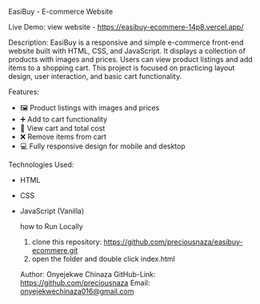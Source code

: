 EasiBuy - E-commerce Website

Live Demo:
view website - https://easibuy-ecommere-14p8.vercel.app/

Description:
EasiBuy is a responsive and simple e-commerce front-end website built with HTML, CSS, and JavaScript.
It displays a collection of products with images and prices. Users can view product listings and add items to a shopping cart.
This project is focused on practicing layout design, user interaction, and basic cart functionality.

 Features:
- 🖼 Product listings with images and prices
- ➕ Add to cart functionality
- 🛒 View cart and total cost
- ❌ Remove items from cart
- 💻 Fully responsive design for mobile and desktop

Technologies Used:
- HTML
- CSS
- JavaScript (Vanilla)

  how to Run Locally
  1. clone this repository:
    https://github.com/preciousnaza/easibuy-ecommere.git
  2. open the folder and double click index.html
 

  Author: Onyejekwe Chinaza
  GitHub-Link: https://github.com/preciousnaza
  Email: onyejekwechinaza016@gmail.com
  
